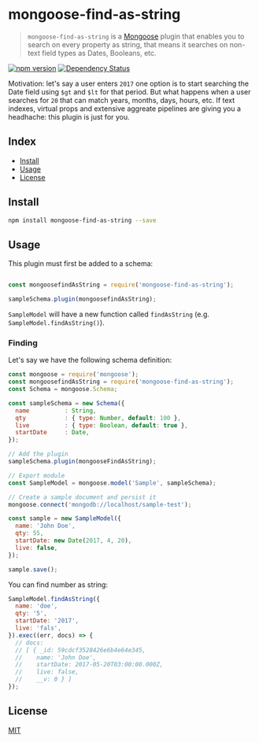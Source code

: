 # mongoose-find-as-string

> `mongoose-find-as-string` is a [Mongoose][mongoose] plugin that enables you to search on every property as string, that means it searches on non-text field types as Dates, Booleans, etc.

[![npm version](https://badge.fury.io/js/mongoose-find-as-string.svg)](https://badge.fury.io/js/mongoose-find-as-string)
[![Dependency Status](https://gemnasium.com/badges/github.com/cortezcristian/mongoose-find-as-string.svg)](https://gemnasium.com/github.com/cortezcristian/mongoose-find-as-string)


Motivation: let's say a user enters `2017` one option is to start searching the Date field using `$gt` and `$lt` for that period. But what happens when a user searches for `20` that can match years, months, days, hours, etc. If text indexes, virtual props and extensive aggreate pipelines are giving you a headhache: this plugin is just for you.

## Index
* [Install](#install)
* [Usage](#usage)
* [License](#license)

## Install

```bash
npm install mongoose-find-as-string --save
```

## Usage

This plugin must first be added to a schema:

```js

const mongoosefindAsString = require('mongoose-find-as-string');

sampleSchema.plugin(mongoosefindAsString);

```

`SampleModel` will have a new function called `findAsString` (e.g. `SampleModel.findAsString()`).

### Finding

Let's say we have the following schema definition:

```js
const mongoose = require('mongoose');
const mongoosefindAsString = require('mongoose-find-as-string');
const Schema = mongoose.Schema;

const sampleSchema = new Schema({
  name          : String,
  qty           : { type: Number, default: 100 },
  live          : { type: Boolean, default: true },
  startDate     : Date,
});

// Add the plugin
sampleSchema.plugin(mongooseFindAsString);

// Export module
const SampleModel = mongoose.model('Sample', sampleSchema);

// Create a sample document and persist it
mongoose.connect('mongodb://localhost/sample-test');

const sample = new SampleModel({
  name: 'John Doe',
  qty: 55,
  startDate: new Date(2017, 4, 20),
  live: false,
});

sample.save();

```

You can find number as string:

```js
SampleModel.findAsString({
  name: 'doe',
  qty: '5',
  startDate: '2017',
  live: 'fals',
}).exec((err, docs) => {
  // docs:
  // [ { _id: 59cdcf3528426e6b4e64e345,
  //    name: 'John Doe',
  //    startDate: 2017-05-20T03:00:00.000Z,
  //    live: false,
  //    __v: 0 } ]
});
```


## License
[MIT][license-url]

[mongoose]: http://mongoosejs.com
[license-url]: LICENSE
